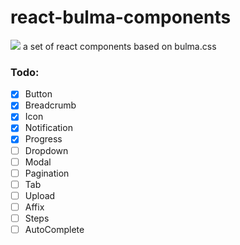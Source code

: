 # react-bulma-components
[![](https://api.travis-ci.org/blackLearning/react-bulma-components.svg?branch=master)](https://travis-ci.org/blackLearning/react-bulma-components)
a set of react components based on bulma.css

### Todo: 
- [x] Button
- [x] Breadcrumb
- [x] Icon
- [x] Notification
- [x] Progress
- [ ] Dropdown
- [ ] Modal
- [ ] Pagination
- [ ] Tab
- [ ] Upload
- [ ] Affix
- [ ] Steps
- [ ] AutoComplete
